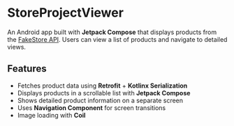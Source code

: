 # StoreProjectViewer

An Android app built with **Jetpack Compose** that displays products from the [FakeStore API](https://fakestoreapi.com/). Users can view a list of products and navigate to detailed views.

## Features

- Fetches product data using **Retrofit** + **Kotlinx Serialization**
- Displays products in a scrollable list with **Jetpack Compose**
- Shows detailed product information on a separate screen
- Uses **Navigation Component** for screen transitions
- Image loading with **Coil**

